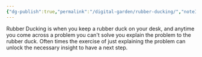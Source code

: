 ```yaml
---
{"dg-publish":true,"permalink":"/digital-garden/rubber-ducking/","noteIcon":"1","created":"2025-04-07T11:31:46.785-04:00","updated":"2025-04-05T13:08:30.053-04:00"}
---
```



Rubber Ducking is when you keep a rubber duck on your desk, and anytime you come across a problem you can't solve you explain the problem to the rubber duck.  Often times the exercise of just explaining the problem can unlock the necessary insight to have a next step. 